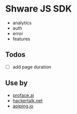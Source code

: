 # Shware JS SDK

- analytics
- auth
- error
- features

## Todos

- [ ] add page duration

## Use by

- [proface.ai](https://proface.ai)
- [hackertalk.net](https://hackertalk.net)
- [apiping.io](https://apiping.io?s=QLysFE)
